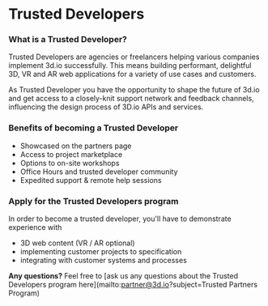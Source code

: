 # Trusted Developers

### What is a Trusted Developer?

Trusted Developers are agencies or freelancers helping various companies implement 3d.io successfully.
This means building performant, delightful 3D, VR and AR web applications for a variety of use cases and customers.

As Trusted Developer you have the opportunity to shape the future of 3d.io and get access to a closely-knit support network and
feedback channels, influencing the design process of 3D.io APIs and services.

### Benefits of becoming a Trusted Developer

* Showcased on the partners page
* Access to project marketplace
* Options to on-site workshops
* Office Hours and trusted developer community
* Expedited support & remote help sessions

### Apply for the Trusted Developers program

In order to become a trusted developer, you'll have to demonstrate experience with

* 3D web content (VR / AR optional)
* implementing customer projects to specification
* integrating with customer systems and processes

<!--[if lte IE 8]>
<script charset="utf-8" type="text/javascript" src="//js.hsforms.net/forms/v2-legacy.js"></script>
<![endif]-->
<script charset="utf-8" type="text/javascript" src="//js.hsforms.net/forms/v2.js"></script>
<script>
  hbspt.forms.create({
    portalId: '2805374',
    formId: '7866094c-071a-4d2c-87d2-08512be26eae'
  });
</script>

**Any questions?**
Feel free to [ask us any questions about the Trusted Developers program here](mailto:partner@3d.io?subject=Trusted Partners Program)